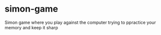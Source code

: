 # simon-game
Simon game where you play against the computer trying to ppractice your memory and keep it sharp 
